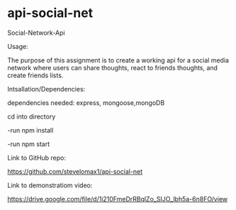 # api-social-net
Social-Network-Api


Usage:

The purpose of this assignment is to create a working api for a social media network where users can share thoughts, react to friends thoughts, and create friends lists.

Intsallation/Dependencies:

dependencies needed: express, mongoose,mongoDB

cd into directory

-run npm install

-run npm start

Link to GitHub repo:

https://github.com/stevelomax1/api-social-net

Link to demonstratiom video:

https://drive.google.com/file/d/1i210FmeDrRBqlZo_SIJO_lbh5a-6n8FO/view


